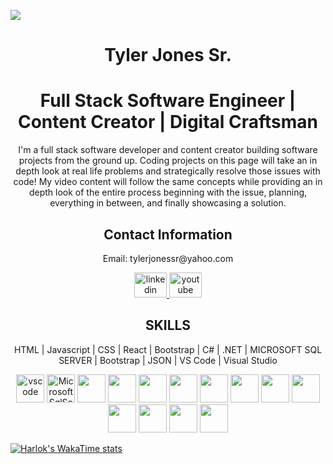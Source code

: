 ![](https://komarev.com/ghpvc/?username=TylerJonesSr)
<h1 align='center'>Tyler Jones Sr.</h1>

<h1 align='center' >Full Stack Software Engineer | Content Creator | Digital Craftsman</h1>

<p align='center'>I'm a full stack software developer and content creator building software projects from the ground up. Coding projects on this page will take an in depth look at real life problems and strategically resolve those issues with code! My video content will follow the same concepts while providing an in depth look of the entire process beginning with the issue, planning, everything in between, and finally showcasing a solution.</p> 

<h2 align='center'>Contact Information</h2>
<p align='center'>Email: tylerjonessr@yahoo.com</p>
<div align="center">
  <a href="https://www.linkedin.com/in/tylerjonessr/" target="_blank">
    <img src="https://raw.githubusercontent.com/maurodesouza/profile-readme-generator/master/src/assets/icons/social/linkedin/default.svg" width="52" height="40" alt="linkedin logo"  width='45' height='45'/>
  </a>
  <a href="https://www.youtube.com/channel/UCUiwfcjQ1GBeMwpkyxyyROg" target="_blank">
    <img src="https://raw.githubusercontent.com/maurodesouza/profile-readme-generator/master/src/assets/icons/social/youtube/default.svg" width="52" height="40" alt="youtube logo"  width='45' height='45'/>
  </a>
</div>


<h2 align='center'>SKILLS</h2>
<p align='center' >HTML | Javascript | CSS | React | Bootstrap | C# | .NET | MICROSOFT SQL SERVER | Bootstrap | JSON | VS Code | Visual Studio </p> 
<p align="center">
<img src="https://cdn.jsdelivr.net/gh/devicons/devicon/icons/vscode/vscode-original.svg" alt="vscode" width="45" height="45"/>
<img src="https://cdn.jsdelivr.net/gh/devicons/devicon/icons/microsoftsqlserver/microsoftsqlserver-plain.svg" alt="MicrosoftSqlServer width="45" height="45"/>
<img src="https://cdn.jsdelivr.net/gh/devicons/devicon/icons/javascript/javascript-original.svg" width="45" height="45"/>
<img src="https://cdn.jsdelivr.net/gh/devicons/devicon/icons/html5/html5-original.svg" width="45" height="45"/>
<img src="https://cdn.jsdelivr.net/gh/devicons/devicon/icons/nodejs/nodejs-original.svg" width="45" height="45"/>
<img src="https://cdn.jsdelivr.net/gh/devicons/devicon/icons/bootstrap/bootstrap-original.svg" width="45" height="45"/>
<img src="https://cdn.jsdelivr.net/gh/devicons/devicon/icons/css3/css3-original.svg" width="45" height="45"/>
<img src="https://cdn.jsdelivr.net/gh/devicons/devicon/icons/dotnetcore/dotnetcore-original.svg" width="45" height="45"/>
<img src="https://cdn.jsdelivr.net/gh/devicons/devicon/icons/bash/bash-original.svg" width="45" height="45"/>
<img src="https://cdn.jsdelivr.net/gh/devicons/devicon/icons/csharp/csharp-original.svg" width="45" height="45"/>
<img src="https://cdn.jsdelivr.net/gh/devicons/devicon/icons/git/git-original.svg" width="45" height="45"/>
<img src="https://cdn.jsdelivr.net/gh/devicons/devicon/icons/java/java-original.svg" width="45" height="45"/>
<img src="https://cdn.jsdelivr.net/gh/devicons/devicon/icons/visualstudio/visualstudio-plain.svg" width="45" height="45"/>
<img src="https://cdn.jsdelivr.net/gh/devicons/devicon/icons/yarn/yarn-original.svg" width="45" height="45"/>
</p>

[![Harlok's WakaTime stats](https://github-readme-stats.vercel.app/api/wakatime?username=tylerjonessr)](https://github.com/anuraghazra/github-readme-stats)

